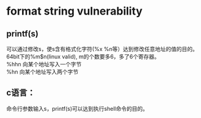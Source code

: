 # format string vulnerability  
## printf(s)  
可以通过修改s，使s含有格式化字符(%x %n等）达到修改任意地址的值的目的。  
64bit下的%m$n(linux valid), m的个数要多6，多了6个寄存器。  
%hhn 向某个地址写入一个字节  
%hn 向某个地址写入两个字节  

## c语言：  
命令行参数输入s，printf(s)可以达到执行shell命令的目的。  

